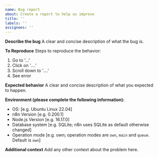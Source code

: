 ```yaml
---
name: Bug report
about: Create a report to help us improve
title: ''
labels: ''
assignees: ''
---
```


**Describe the bug**
A clear and concise description of what the bug is.

**To Reproduce**
Steps to reproduce the behavior:

1. Go to '...'
2. Click on '....'
3. Scroll down to '....'
4. See error

**Expected behavior**
A clear and concise description of what you expected to happen.

**Environment (please complete the following information):**

- OS: [e.g. Ubuntu Linux 22.04]
- n8n Version [e.g. 0.200.1]
- Node.js Version [e.g. 16.17.0]
- Database system [e.g. SQLite; n8n uses SQLite as default otherwise changed]
- Operation mode [e.g. own; operation modes are `own`, `main` and `queue`. Default is `own`]

**Additional context**
Add any other context about the problem here.
